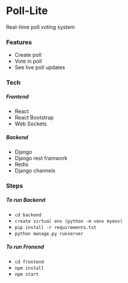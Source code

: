 # Poll-Lite
Real-time poll voting system

### Features
- Create poll
- Vote in poll
- See live poll updates

### Tech
##### Frontend
- React
- React Bootstrap
- Web Sockets

##### Backend
- Django
- Django rest framwork
- Redis
- Django channels

### Steps
##### To run Backend
- `cd backend`
- `create virtual env (python -m venv myenv)`
- `pip install -r requirements.txt`
- `python manage.py runserver`

##### To run Fronend
 - `cd frontend`
 - `npm install`
 - `npm start`
